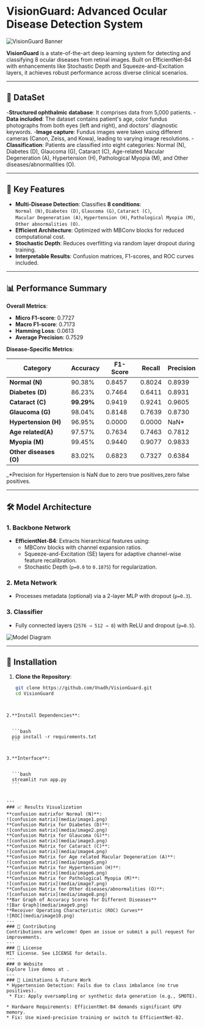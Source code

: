 # VisionGuard: Advanced Ocular Disease Detection System  

![VisionGuard Banner](media/image0.png)  

**VisionGuard** is a state-of-the-art deep learning system for detecting and classifying 8 ocular diseases from retinal images. Built on EfficientNet-B4 with enhancements like Stochastic Depth and Squeeze-and-Excitation layers, it achieves robust performance across diverse clinical scenarios. 

---

## 💾 DataSet
 -**Structured ophthalmic database**: It comprises data from 5,000 patients.
 -**Data included**: The dataset contains patient's age, color fundus photographs from both eyes (left and right), and doctors'  diagnostic keywords.
 -**Image capture**: Fundus images were taken using different cameras (Canon, Zeiss, and Kowa), leading to varying image resolutions.
-**Classification**: Patients are classified into eight categories: Normal (N), Diabetes (D), Glaucoma (G), Cataract (C), Age-related Macular Degeneration (A), Hypertension (H), Pathological Myopia (M), and Other diseases/abnormalities (O).   


---

## 🌟 Key Features  
- **Multi-Disease Detection**: Classifies **8 conditions**:  
  `Normal (N)`, `Diabetes (D)`, `Glaucoma (G)`, `Cataract (C)`,  
  `Macular Degeneration (A)`, `Hypertension (H)`, `Pathological Myopia (M)`,  
  `Other abnormalities (O)`.  
- **Efficient Architecture**: Optimized with MBConv blocks for reduced computational cost.  
- **Stochastic Depth**: Reduces overfitting via random layer dropout during training.  
- **Interpretable Results**: Confusion matrices, F1-scores, and ROC curves included.  

---

## 📊 Performance Summary  
**Overall Metrics**:  
- **Micro F1-score**: 0.7727  
- **Macro F1-score**: 0.7173  
- **Hamming Loss**: 0.0613  
- **Average Precision**: 0.7529  

**Disease-Specific Metrics**:  

| Category              | Accuracy   | F1-Score | Recall   | Precision |  
|-----------------------|------------|----------|----------|-----------|  
| **Normal (N)**        | 90.38%     | 0.8457   | 0.8024   | 0.8939    |  
| **Diabetes (D)**      | 86.23%     | 0.7464   | 0.6411   | 0.8931    |
| **Cataract (C)**      | **99.29%** | 0.9419   | 0.9241   | 0.9605    |  
| **Glaucoma (G)**      | 98.04%     | 0.8148   | 0.7639   | 0.8730    |  
| **Hypertension (H)**  | 96.95%     | 0.0000   | 0.0000   | NaN*      | 
|**Age related(A)**     | 97.57%     | 0.7634   | 0.7463   | 0.7812    |
|**Myopia (M)**         | 99.45%     | 0.9440   | 0.9077   | 0.9833    |
|**Other diseases (O)** |83.02%      | 0.6823   | 0.7327   | 0.6384    |


_*Precision for Hypertension is NaN due to zero true positives,zero false positives.   

---

## 🛠️ Model Architecture  
### 1. **Backbone Network**  
- **EfficientNet-B4**: Extracts hierarchical features using:  
  - MBConv blocks with channel expansion ratios.  
  - Squeeze-and-Excitation (SE) layers for adaptive channel-wise feature recalibration.  
  - Stochastic Depth (`p=0.0` to `0.1875`) for regularization.  

### 2. **Meta Network**  
- Processes metadata (optional) via a 2-layer MLP with dropout (`p=0.3`).  

### 3. **Classifier**  
- Fully connected layers (`2576 → 512 → 8`) with ReLU and dropout (`p=0.5`).  

![Model Diagram](media/image11.png)  

---

## 🚀 Installation  
1. **Clone the Repository**:  

   ```bash
   git clone https://github.com/Vnadh/VisionGuard.git  
   cd VisionGuard
  ```


2.**Install Dependencies**:


    ```bash
    pip install -r requirements.txt
    ``` 


3.**Interface**:


    ```bash
    streamlit run app.py
    ``` 


---
### 📈 Results Visualization
**confusion matrixfor Normal (N)**:
![confusion matrix](media/image1.png) 
**Confusion Matrix for Diabetes (D)**:
![confusion matrix](media/image2.png) 
**Confusion Matrix for Glaucoma (G)**:
![confusion matrix](media/image3.png) 
**Confusion Matrix for Cataract (C)**:
![confusion matrix](media/image4.png) 
**Confusion Matrix for Age related Macular Degeneration (A)**:
![confusion matrix](media/image5.png) 
**Confusion Matrix for Hypertension (H)**:
![confusion matrix](media/image6.png) 
**Confusion Matrix for Pathological Myopia (M)**:
![confusion matrix](media/image7.png) 
**Confusion Matrix for Other diseases/abnormalities (O)**:
![confusion matrix](media/image8.png)
**Bar Graph of Accuracy Scores for Different Diseases**
![Bar Graph](media/image9.png) 
**Receiver Operating Characteristic (ROC) Curves**
![ROC](media/image10.png) 
---
### 🤝 Contributing
Contributions are welcome! Open an issue or submit a pull request for improvements.
---
### 📜 License
MIT License. See LICENSE for details.
---
### 🌐 Website
Explore live demos at .
---
### 🚧 Limitations & Future Work
 * Hypertension Detection: Fails due to class imbalance (no true positives).
   * Fix: Apply oversampling or synthetic data generation (e.g., SMOTE).

 * Hardware Requirements: EfficientNet-B4 demands significant GPU memory.
  * Fix: Use mixed-precision training or switch to EfficientNet-B2.
